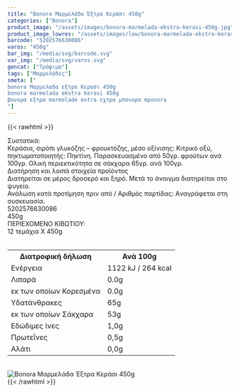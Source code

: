 ```yaml
---
title: "Bonora Μαρμελάδα Έξτρα Κεράσι 450g"
categories: ["Bonora"]
product_image: "/assets/images/bonora-marmelada-ekstra-kerasi-450g.jpg"
product_image_lowres: "/assets/images/low/bonora-marmelada-ekstra-kerasi-450g.jpg"
barcode: "5202576630086"
varos: "450g"
bar_img: "/media/svg/barcode.svg"
var_img: "/media/svg/varos.svg"
gencat: ["Τρόφιμα"]
tags: ["Μαρμελάδες"]
smeta: ["
bonora Μαρμελαδα εξτρα Κερασι 450g
bonora marmelada ekstra kerasi 450g
βονορα εξτρα marmelade extra εχτρα μπονορα mponora
"]
---
```

{{< rawhtml >}}

<div class="sload83"><div class="product"><div id="sistatika">Συστατικά:</div><div class="alltext">Κεράσια, σιρόπι γλυκόζης – φρουκτόζης, µέσο οξίνισης: Κιτρικό οξύ, πηκτωµατοποιητής: Πηκτίνη. Παρασκευασµένο από 50γρ. φρούτων ανά 100γρ. Ολική περιεκτικότητα σε σάκχαρα 65γρ. ανά 100γρ.</div><div id="loipa">Διατήρηση και λοιπά στοιχεία προϊόντος</div><div class="alltext">Διατηρείται σε μέρος δροσερό και ξηρό. Μετά το άνοιγμα διατηρείται στο ψυγείο.<br>Ανάλωση κατά προτίμηση πριν από / Aριθμός παρτίδας: Aναγράφεται στη συσκευασία.</div><div id="barcode"><div id="barimage1"></div><span id="bartext">5202576630086</span></div><div id="varos"><div id="varosimage1"></div><span id="varostext">450g</span></div><div id="kivotio">ΠΕΡΙΕΧΟΜΕΝΟ ΚΙΒΩΤΙΟΥ:<br>12 τεμάχια Χ 450g</div><br><div class="tabout"><table id="diatable"><tbody><tr><th>Διατροφική δήλωση</th><th>Ανά 100g</th></tr><tr><td class="texr2">Ενέργεια</td><td class="texr">1122 kJ / 264 kcal</td></tr><tr><td class="texr2">Λιπαρά</td><td class="texr">0.0g</td></tr><tr><td class="gray">εκ των οποίων Κορεσµένα</td><td class="gray2">0.0g</td></tr><tr><td class="texr2">Yδατάνθρακες</td><td class="texr">65g</td></tr><tr><td class="gray">εκ των οποίων Σάκχαρα</td><td class="gray2">53g</td></tr><tr><td class="texr2">Eδώδιμες ίνες</td><td class="texr">1,0g</td></tr><tr><td class="texr2">Πρωτεΐνες</td><td class="texr">0,5g</td></tr><tr><td class="texr2">Αλάτι</td><td class="texr">0,0g</td></tr></tbody></table></div><br><div class="pimg"><img alt="Bonora Μαρμελάδα Έξτρα Κεράσι 450g" title="Bonora Μαρμελάδα Έξτρα Κεράσι 450g" src="/assets/images/bonora-marmelada-ekstra-kerasi-450g.jpg"></div></div></div>
{{< /rawhtml >}}


